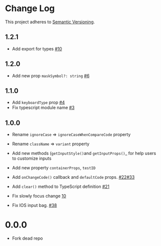 # Change Log

This project adheres to [Semantic Versioning](http://semver.org/).

## 1.2.1

- Add export for types [#10](https://github.com/retyui/react-native-confirmation-code-field/pull/10)

## 1.2.0

- Add new prop `maskSymbol?: string` [#6](https://github.com/retyui/react-native-confirmation-code-field/issues/6)

## 1.1.0

- Add `keyboardType` prop [#4](https://github.com/retyui/react-native-confirmation-code-field/pull/4)
- Fix typescript module name [#3](https://github.com/retyui/react-native-confirmation-code-field/pull/3)

## 1.0.0

- Rename `ignoreCase` => `ignoreCaseWhenCompareCode` property
- Rename `className` => `variant` property

- Add new methods (`getInputStyle()`and `getInputProps()`\_ for help users to customize inputs
- Add new property `containerProps`, `testID`
- Add `onChangeCode()` callback and `defaultCode` props. [#22](https://github.com/ttdung11t2/react-native-confirmation-code-input/pull/22)[#33](https://github.com/ttdung11t2/react-native-confirmation-code-input/pull/33/files)
- Add `clear()` method to TypeScript definition [#21](https://github.com/ttdung11t2/react-native-confirmation-code-input/pull/21)

- Fix slowly focus change [10](https://github.com/ttdung11t2/react-native-confirmation-code-input/pull/10)
- Fix IOS input bag. [#38](https://github.com/ttdung11t2/react-native-confirmation-code-input/pull/38/files)

# 0.0.0

- Fork dead repo

